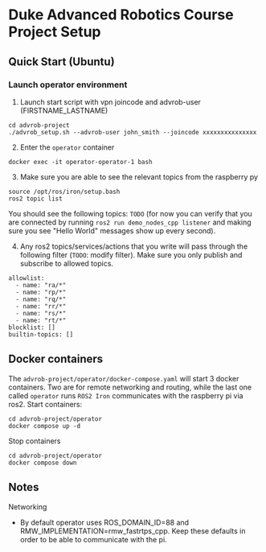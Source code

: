 # Duke Advanced Robotics Course Project Setup

## Quick Start (Ubuntu)

### Launch operator environment

1. Launch start script with vpn joincode and advrob-user (FIRSTNAME_LASTNAME)
```
cd advrob-project
./advrob_setup.sh --advrob-user john_smith --joincode xxxxxxxxxxxxxxx
```
2. Enter the `operator` container
```
docker exec -it operator-operator-1 bash
```
3. Make sure you are able to see the relevant topics from the raspberry py
```
source /opt/ros/iron/setup.bash
ros2 topic list
```
You should see the following topics: `TODO` (for now you can verify that you are connected by running `ros2 run demo_nodes_cpp listener` and making sure you see "Hello World" messages show up every second). 

4. Any ros2 topics/services/actions that you write will pass through the following filter (`TODO`: modify filter). Make sure you only publish and subscribe to allowed topics. 
```
allowlist:
  - name: "ra/*"
  - name: "rp/*"
  - name: "rq/*"
  - name: "rr/*"
  - name: "rs/*"
  - name: "rt/*"
blocklist: []
builtin-topics: []
```

## Docker containers

The `advrob-project/operator/docker-compose.yaml` will start 3 docker containers. Two are for remote networking and routing, while the last one called `operator` runs `ROS2 Iron` communicates with the raspberry pi via ros2. 
Start containers:
```
cd advrob-project/operator
docker compose up -d
```
Stop containers
```
cd advrob-project/operator
docker compose down
```

## Notes
Networking
- By default operator uses ROS_DOMAIN_ID=88 and RMW_IMPLEMENTATION=rmw_fastrtps_cpp. Keep these defaults in order to be able to communicate with the pi.
